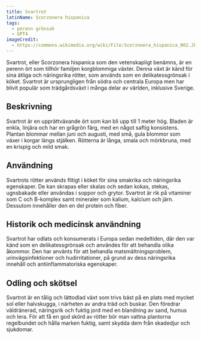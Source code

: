 ```yaml
---
title: Svartrot
latinName: Scorzonera hispanica
tags:
  - perenn grönsak
  - GPT4
imageCredit:
  - https://commons.wikimedia.org/wiki/File:Scorzonera_hispanica_002.JPG
---
```


Svartrot, eller Scorzonera hispanica som den vetenskapligt benämns, är en perenn ört som tillhör familjen korgblommiga växter. Denna växt är känd för sina ätliga och näringsrika rötter, som används som en delikatessgrönsak i köket. Svartrot är ursprungligen från södra och centrala Europa men har blivit populär som trädgårdsväxt i många delar av världen, inklusive Sverige.

## Beskrivning

Svartrot är en upprättväxande ört som kan bli upp till 1 meter hög. Bladen är enkla, linjära och har en grågrön färg, med en något saftig konsistens. Plantan blommar mellan juni och augusti, med små, gula blommor som växer i korgar längs stjälken. Rötterna är långa, smala och mörkbruna, med en krispig och mild smak.

## Användning

Svartrots rötter används flitigt i köket för sina smakrika och näringsrika egenskaper. De kan skrapas eller skalas och sedan kokas, stekas, ugnsbakade eller användas i soppor och grytor. Svartrot är rik på vitaminer som C och B-komplex samt mineraler som kalium, kalcium och järn. Dessutom innehåller den en del protein och fiber.

## Historik och medicinsk användning

Svartrot har odlats och konsumerats i Europa sedan medeltiden, där den var känd som en delikatessgrönsak och användes för att behandla olika åkommor. Den har använts för att behandla matsmältningsproblem, urinvägsinfektioner och hudirritationer, på grund av dess näringsrika innehåll och antiinflammatoriska egenskaper.

## Odling och skötsel

Svartrot är en tålig och lättodlad växt som trivs bäst på en plats med mycket sol eller halvskugga, i närheten av andra träd och buskar. Den föredrar väldränerad, näringsrik och fuktig jord med en blandning av sand, humus och lera. För att få en god skörd av rötter bör man vattna plantorna regelbundet och hålla marken fuktig, samt skydda dem från skadedjur och sjukdomar.
